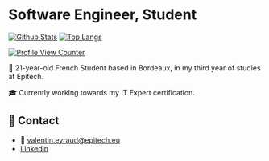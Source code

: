 # Software Engineer, Student
[![Github Stats](https://github-readme-stats.vercel.app/api?username=pyrroz&count_private=true&show_icons=true&theme=dark)](https://github.com/pyrroz)
[![Top Langs](https://github-readme-stats.vercel.app/api/top-langs/?username=pyrroz&layout=compact&count_private=true&theme=dark)](https://github.com/pyrroz)

[![Profile View Counter](https://komarev.com/ghpvc/?username=pyrroz)](https://github.com/pyrroz)

📖 21-year-old French Student based in Bordeaux, in my third year of studies at Epitech.


🎓 Currently working towards my IT Expert certification.

## 📩 Contact
- 📩 valentin.eyraud@epitech.eu
- [Linkedin](https://www.linkedin.com/in/valentin-eyraud/)
